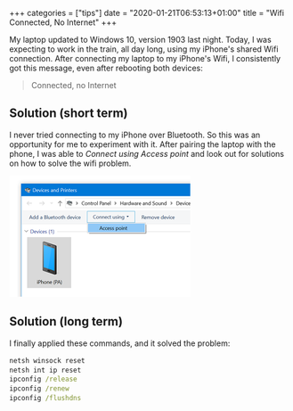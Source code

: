 +++
categories = ["tips"]
date = "2020-01-21T06:53:13+01:00"
title = "Wifi Connected, No Internet"
+++

My laptop updated to Windows 10, version 1903 last night. Today, I was expecting
to work in the train, all day long, using my iPhone's shared Wifi connection.
After connecting my laptop to my iPhone's Wifi, I consistently got this message,
even after rebooting both devices:

> Connected, no Internet

## Solution (short term)

I never tried connecting to my iPhone over Bluetooth. So this was an opportunity
for me to experiment with it. After pairing the laptop with the phone, I was able
to _Connect using Access point_ and look out for solutions on how to solve the
wifi problem.

![Connect using Access point](iphone-bluetooth.png)

## Solution (long term)

I finally applied these commands, and it solved the problem:

```cmd
netsh winsock reset
netsh int ip reset
ipconfig /release
ipconfig /renew
ipconfig /flushdns
```
